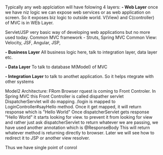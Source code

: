 
Typically any web applciation will have folowing 4 layers:
**- Web Layer**
once we have niz logic we can expose web services or as web application on screen. So it exposes biz logic to outside world. 
V(View) and C(controller) of MVC is in WEb Layer. 

 Servlet/JSP very basic way of developing web applications but no more used today. 
 Common MVC framework - Struts, Spring MVC
 Common View: Velocity, JSF, Angular, JSP, 
  
**- Business Layer** 
All business logic here, talk to integration layer, data layer etc. 

**- Data Layer**
To talk to database
M(Model) of MVC 


**- Integration Layer**
to talk to anothet application. So it helps ntegrate with other systems


Model2 Architecture: 
FRom Browser rquest is coming to Front Controler. In Spring MVC this Front Controller is called dispather servlet
DispatcherServlet will do mapping. /login is mapped to LoginController#sayHello method. 
Once it get mapped, it will return response which is "Hello World"
Once dispatcherServlet gets response "Hello World" it starts looking for view. to prevent it from looking for view and rather just ask dispatcherServlet to return whatever we are passing, we have used another annotation which is @ResponseBody 
This will return whatever method is returning directly to browser. Later we will see how to redirect it to JSP or another view resolver. 

Thus we have single point of conrol 
 

